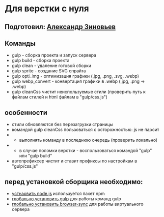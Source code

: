 Для верстки с нуля
=====================

Подготовил: [Александр Зиновьев](http://uzinok.ru/)
-----------------------------------

Команды
-----------------------------------

* gulp - сборка проекта и запуск сервера
* gulp build - сборка проекта
* gulp clean - удаление готовой сборки
* gulp sprite - создание SVG спрайта
* gulp opti_img - оптимизация графики (.jpg, .png, .svg, .webp)
* gulp webp_convert - конвертация графики в .webp (.jpg, .png => .webp)
* gulp cleanCss чистит неиспользуемые стили (проверить путь к файлам стилей и html файлам в "gulp/css.js")

особенности
-----------------------------------

* стили обновляются без перезагрузки страницы
* командой gulp cleanCss пользоваться с осторожностью: js не парсит
* * выполнять команду в последнюю очередь (проверить локально)
* * в случае поломки верстки - воспользоваться командой "gulp" или "gulp build"
* автопрефиксер чистит и ставит префиксы по настройкам в "gulp/css.js"

перед установкой сборщика необходимо:
-----------------------------------

* [устнаовить node.js](https://nodejs.org/) используется пакет npm
* [глобально установить gulp](https://gulpjs.com/) для работы команд gulp
* [глобально установить browser-sync](https://browsersync.io/) для работы виртуального сервера